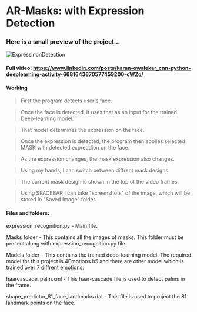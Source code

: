 # AR-Masks: with Expression Detection

### Here is a small preview of the project...
![ExpressinonDetection](https://user-images.githubusercontent.com/68480967/88522162-99b5b580-d013-11ea-9fcc-b83217ea0354.gif)

#### Full video: https://www.linkedin.com/posts/karan-owalekar_cnn-python-deeplearning-activity-6681643670577459200-cWZo/

#### Working

> First the program detects user's face.

> Once the face is detected, It uses that as an input for the trained Deep-learning model.

> That model determines the expression on the face.

> Once the expression is detected, the program then applies selected MASK with detected expreddion on the face.

> As the expression changes, the mask expression also changes.

> Using my hands, I can switch between diffrent mask designs.

> The current mask design is shown in the top of the video frames.

> Using SPACEBAR I can take "screenshots" of the image, which will be stored in "Saved Image" folder.

#### Files and folders:

expression_recognition.py - Main file.
      
Masks folder - This contains all the images of masks. This folder must be present along with expression_recognition.py file.

Models folder - This contains the trained deep-learning model. The required model for this project is 4Emotions.h5 and there are other model which is trained over 7 diffrent emotions.
      
haarcascade_palm.xml - This haar-cascade file is used to detect palms in the frame.

shape_predictor_81_face_landmarks.dat - This file is used to project the 81 landmark points on the face.
